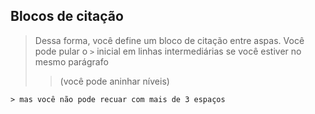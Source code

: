 Blocos de citação
-----------

> Dessa forma, você define um bloco de citação entre aspas.
Você pode pular o `>` inicial em linhas intermediárias
se você estiver no mesmo parágrafo
>
>> (você pode aninhar níveis)

    > mas você não pode recuar com mais de 3 espaços